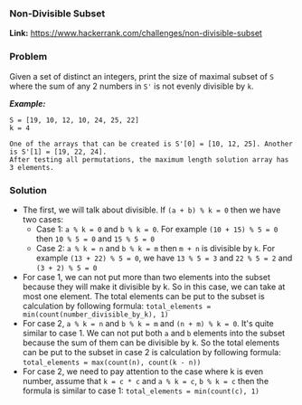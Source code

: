 ### Non-Divisible Subset
**Link:** https://www.hackerrank.com/challenges/non-divisible-subset

### Problem
Given a set of distinct an integers, print the size of maximal subset of `S` where the sum of any 2 numbers in `S'` is not evenly divisible by `k`.

***Example:***
```
S = [19, 10, 12, 10, 24, 25, 22]
k = 4

One of the arrays that can be created is S'[0] = [10, 12, 25]. Another is S'[1] = [19, 22, 24].
After testing all permutations, the maximum length solution array has 3 elements.
```

### Solution
- The first, we will talk about divisible. If `(a + b) % k = 0` then we have two cases:
    + Case 1: `a % k = 0` and `b % k = 0`. For example `(10 + 15) % 5 = 0` then `10 % 5 = 0` and `15 % 5 = 0`
    + Case 2: `a % k = n` and `b % k = m` then `m + n` is divisible by `k`. For example `(13 + 22) % 5 = 0`, we have `13 % 5 = 3` and `22 % 5 = 2` and `(3 + 2) % 5 = 0`
- For case 1, we can not put more than two elements into the subset because they will make it divisible by k. So in this case, we can take at most one element. The total elements can be put to the subset is calculation by following formula: 
`total_elements = min(count(number_divisible_by_k), 1)`
- For case 2, `a % k = n` and `b % k = m` and `(n + m) % k = 0`. It's quite similar to case 1. We can not put both `a` and `b` elements into the subset because the sum of them can be divisible by k. So the total elements can be put to the subset in case 2 is calculation by following formula: 
`total_elements = max(count(n), count(k - n))`
- For case 2, we need to pay attention to the case where k is even number, assume that `k = c * c` and `a % k = c`, `b % k = c` then the formula is similar to case 1: 
`total_elements = min(count(c), 1)`
